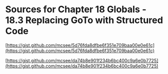 # Sources for Chapter 18 Globals - 18.3 Replacing GoTo with Structured Code


[https://gist.github.com/mcsee/5d76fda8dfbe6f351e709baa00e0e61c](https://gist.github.com/mcsee/5d76fda8dfbe6f351e709baa00e0e61c)

[https://gist.github.com/mcsee/da74b8e901f234b6bc400c9a6e0b7725](https://gist.github.com/mcsee/da74b8e901f234b6bc400c9a6e0b7725)